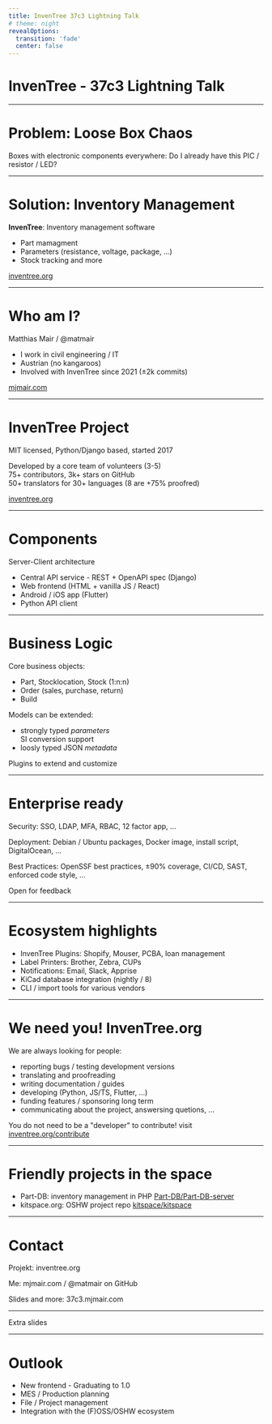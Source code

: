 ```yaml
---
title: InvenTree 37c3 Lightning Talk
# theme: night
revealOptions:
  transition: 'fade'
  center: false
---
```


# InvenTree - 37c3 Lightning Talk

---

# Problem: Loose Box Chaos

Boxes with electronic components everywhere: Do I already have this PIC / resistor / LED?

---

# Solution: Inventory Management

**InvenTree**: Inventory management software
- Part mamagment
- Parameters (resistance, voltage, package, ...)
- Stock tracking
and more

[inventree.org](https://inventree.org)

---

# Who am I?

Matthias Mair / @matmair
- I work in civil engineering / IT
- Austrian (no kangaroos)
- Involved with InvenTree since 2021 (±2k commits)

[mjmair.com](https://mjmair.com)

---

# InvenTree Project

MIT licensed, Python/Django based, started 2017

Developed by a core team of volunteers (3-5)  
75+ contributors, 3k+ stars on GitHub  
50+ translators for 30+ languages (8 are +75% proofred)

[inventree.org](https://inventree.org)

---

# Components

Server-Client architecture
- Central API service - REST + OpenAPI spec (Django)
- Web frontend (HTML + vanilla JS / React)
- Android / iOS app (Flutter)
- Python API client

---

# Business Logic

Core business objects:
- Part, Stocklocation, Stock (1:n:n)
- Order (sales, purchase, return)
- Build

Models can be extended:
- strongly typed *parameters*  
  SI conversion support
- loosly typed JSON *metadata*

Plugins to extend and customize

---

# Enterprise ready

Security: SSO, LDAP, MFA, RBAC, 12 factor app, ...

Deployment: Debian / Ubuntu packages, Docker image, install script, DigitalOcean, ...

Best Practices: OpenSSF best practices, ±90% coverage, CI/CD, SAST, enforced code style, ...

Open for feedback


---

# Ecosystem highlights

- InvenTree Plugins: Shopify, Mouser, PCBA, loan management
- Label Printers: Brother, Zebra, CUPs
- Notifications: Email, Slack, Apprise
- KiCad database integration (nightly / 8)
- CLI / import tools for various vendors

---

# We need you! InvenTree.org

We are always looking for people:
- reporting bugs / testing development versions
- translating and proofreading
- writing documentation / guides
- developing (Python, JS/TS, Flutter, ...)
- funding features / sponsoring long term
- communicating about the project, answersing quetions, ...

You do not need to be a "developer" to contribute!  visit [inventree.org/contribute](https://inventree.org/contribute)

---

# Friendly projects in the space

- Part-DB: inventory management in PHP [Part-DB/Part-DB-server](https://github.com/Part-DB/Part-DB-server)
- kitspace.org: OSHW project repo [kitspace/kitspace](https://github.com/kitspace/kitspace)

---

# Contact

Projekt: inventree.org

Me: mjmair.com / @matmair on GitHub

Slides and more: 37c3.mjmair.com

---

Extra slides

---

# Outlook

- New frontend - Graduating to 1.0
- MES / Production planning
- File / Project management
- Integration with the (F)OSS/OSHW ecosystem
